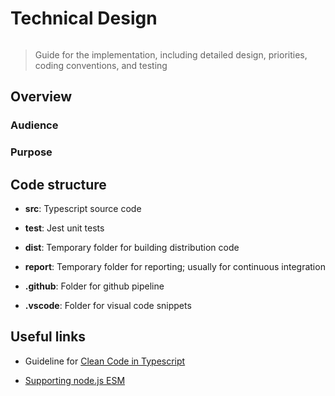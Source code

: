 # Technical Design

![]()

> Guide for the implementation, including detailed design, priorities,
> coding conventions, and testing

## Overview

### Audience

### Purpose

## Code structure

-   **src**: Typescript source code

-   **test**: Jest unit tests

-   **dist**: Temporary folder for building distribution code

-   **report**: Temporary folder for reporting; usually for continuous
    integration

-   **.github**: Folder for github pipeline

-   **.vscode**: Folder for visual code snippets

## Useful links

-   Guideline for [Clean Code in
    Typescript](https://labs42io.github.io/clean-code-typescript/)

-   [Supporting node.js ESM](https://the-guild.dev/blog/support-nodejs-esm)
